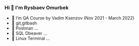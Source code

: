 ### Hi 👋 I'm Rysbaev Omurbek

- 🌱 I’m QA Course by Vadim Ksenzov (Nov 2021 - March  2022)
- 🔭 git,gitbash 
- 👯 Postman ...
- 🤔  SQL Dbeaver ...
- 💬 Linux Terminal ...


